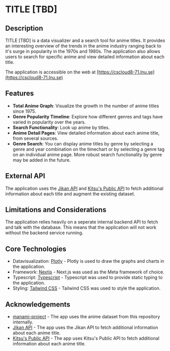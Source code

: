 # TITLE [TBD]

## Description

TITLE [TBD] is a data visualizer and a search tool for anime titles. It provides an interesting overview of the trends in the anime industry ranging back to it's surge in popularity in the 1970s and 1980s. The application also allows users to search for specific anime and view detailed information about each title.

The application is accessible on the web at [https://cscloud8-71.lnu.se](https://cscloud8-71.lnu.se)

## Features

- **Total Anime Graph**: Visualize the growth in the number of anime titles since 1975.
- **Genre Popularity Timeline**: Explore how different genres and tags have varied in popularity over the years.
- **Search Functionality**: Look up anime by titles.
- **Anime Detail Pages**: View detailed information about each anime title, from several sources.
- **Genre Search**: You can display anime titles by genre by selecting a genre and year combination on the timechart or by selecting a genre tag on an individual anime page.   More robust search functionality by genre may be added in the future.

## External API

The application uses the [Jikan API](https://jikan.moe/) and [Kitsu's Public API](https://kitsu.docs.apiary.io/) to fetch additional information about each title and augment the existing dataset.

## Limitations and Considerations

The application relies heavily on a seperate internal backend API to fetch and talk with the database. This means that the application will not work without the backend service running.

## Core Technologies

- Datavisualization: [Plotly](https://plotly.com/) - Plotly is used to draw the graphs and charts in the application.
- Framework: [Nextjs](https://nextjs.org/) - Next.js was used as the Meta framework of choice.
- Typescript: [Typescript](https://www.typescriptlang.org/) - Typescript was used to provide static typing to the application.
- Styling: [Tailwind CSS](https://tailwindcss.com/) - Tailwind CSS was used to style the application.

## Acknowledgements

- [manami-project](https://github.com/manami-project/anime-offline-database) - The app uses the anime dataset from this repository internally.
- [Jikan API](https://jikan.moe/) - The app uses the Jikan API to fetch additional information about each anime title.
- [Kitsu's Public API](https://kitsu.docs.apiary.io/) - The app uses Kitsu's Public API to fetch additional information about each anime title.